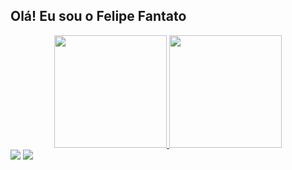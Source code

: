 ## Olá! Eu sou o Felipe Fantato

<div align="center">
  <a href="https://github.com/FelipeFantato">
  <img height="180em" src="https://github-readme-stats.vercel.app/api?username=FelipeFantato&show_icons=true&theme=dracula&include_all_commits=true&count_private=true"/>
  <img height="180em" src="https://github-readme-stats.vercel.app/api/top-langs/?username=FelipeFantato&layout=compact&langs_count=7&theme=dracula"/>
</div>
  
  <div>
    <a href = "mailto:felipe.fantato3@gmail.com"><img src="https://img.shields.io/badge/-Gmail-%23333?style=for-the-badge&logo=gmail&logoColor=white" target="_blank"></a>
  <a href="https://www.linkedin.com/in/felipe-fantato" target="_blank"><img src="https://img.shields.io/badge/-LinkedIn-%230077B5?style=for-the-badge&logo=linkedin&logoColor=white" target="_blank"></a> 
  </div>
